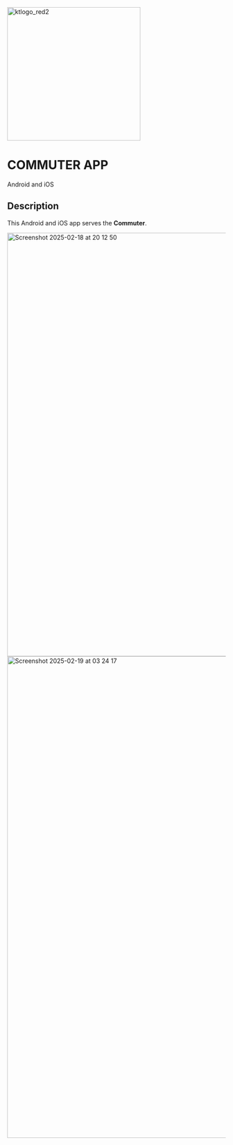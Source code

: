 

<img width="307" alt="ktlogo_red2" src="https://github.com/user-attachments/assets/7763f3c8-855c-4e49-8263-2f3ab4e314e0" />

# COMMUTER  APP

Android and iOS

## Description
This Android and iOS app serves the **Commuter**.


<img width="974" alt="Screenshot 2025-02-18 at 20 12 50" src="https://github.com/user-attachments/assets/9aab7c10-383a-4b1f-9544-5e0a0d7a7316" />

<img width="1108" alt="Screenshot 2025-02-19 at 03 24 17" src="https://github.com/user-attachments/assets/b24ea5ee-bd7a-4f94-9a81-f51e44d567b3" />
